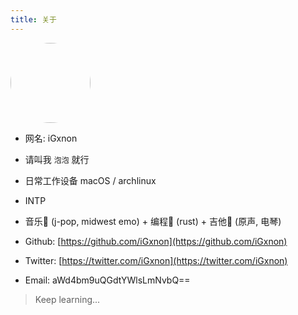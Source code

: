 ```yaml
---
title: 关于
---
```


<img src="/images/logo.png" width=128 height=128 style="border-radius: 100%;"/>

+ 网名: iGxnon
+ 请叫我 `泡泡` 就行
+ 日常工作设备 macOS / archlinux
+ INTP
+ 音乐🎵 (j-pop, midwest emo) + 编程🦀️ (rust) + 吉他🎸 (原声, 电琴)


+ Github: [https://github.com/iGxnon](https://github.com/iGxnon)
+ Twitter: [https://twitter.com/iGxnon](https://twitter.com/iGxnon)
+ Email: aWd4bm9uQGdtYWlsLmNvbQ==

> Keep learning...

<div id="inside">
</div>

<script>
    var inside_gate = `
<br><br>
<p>「明明和大家在一起，却好像孤单一人」</p>
<p>「好想成为人类啊」</p>
<p>「为了不让自己偏离这世界」</p>
<p> &nbsp; 里世界入口： <a href="/zh/inside">/zh/inside</a></p>
<br><br>
    `;
    if (Math.random() < 0.01) {
        document.querySelector("#inside").innerHTML = inside_gate;
    }
</script>
